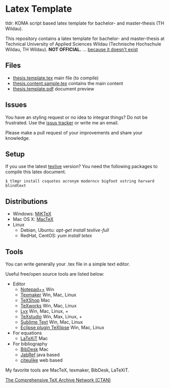 # Latex Template

tldr: KOMA script based latex template for bachelor- and master-thesis (TH Wildau).

This repository contains a latex template for bachelor- and master-thesis at Technical University of Applied Sciences Wildau (Technische Hochschule Wildau, TH Wildau). **NOT OFFICIAL.** ... [because it doesn't exist](http://www.th-wildau.de/im-studium/fachbereiche/wir/wir-dokumente.html)

## Files
- [thesis.template.tex](thesis.template.tex) main file (to compile)
- [thesis.content.sample.tex](thesis.content.sample.tex) contains the main content
- [thesis.template.pdf](https://github.com/der-basti/de.th.wildau.latex/raw/master/thesis.template.pdf) document preview

## Issues
You have an styling request or no idea to integrat things? Do not be frustrated. Use the [issus tracker](https://github.com/der-basti/de.th.wildau.latex/issues) or write me an email.

Please make a pull request of your improvements and share your knowledge.

## Setup

If you use the latest [texlive](https://www.tug.org/texlive/) version? You need the following packages to compile this latex document.

```$ tlmgr install csquotes acronym moderncv bigfoot xstring harvard blindtext```


## Distributions

- Windows: [MiKTeX](http://miktex.org/)
- Mac OS X: [MacTeX](https://www.tug.org/mactex/)
- Linux
	- Debian, Ubuntu: *apt-get install texlive-full*
	- RedHat, CentOS: *yum install tetex*

## Tools

You can write generally your .tex file in a simple text editor.

Useful free/open source tools are listed below:

- Editor
	- [Notepad++](https://notepad-plus-plus.org/) Win
	- [Texmaker](https://www.xm1math.net/texmaker/) Win, Mac, Linux
	- [TeXShop](http://pages.uoregon.edu/koch/texshop/) Mac
	- [TeXworks](https://www.tug.org/texworks/) Win, Mac, Linux
	- [Lyx](http://www.lyx.org/) Win, Mac, Linux, +
	- [TeXstudio](http://texstudio.sourceforge.net/) Win, Max, Linux, +
	- [Sublime Text](https://www.sublimetext.com/) Win, Mac, Linux
	- [Eclipse plugin TeXlipse](http://texlipse.sourceforge.net/) Win, Mac, Linux
- For equations
	- [LaTeXiT](https://www.chachatelier.fr/latexit/) Mac
- For bibliography
	- [BibDesk](http://bibdesk.sourceforge.net/) Mac
	- [JabRef](http://jabref.sourceforge.net/) java based
	- [citeulike](http://www.citeulike.org/) web based

My favorite tools are MacTeX, texmaker, BibDesk, LaTeXiT.

[The Comprehensive TeX Archive Network (CTAN)](https://www.ctan.org/)
